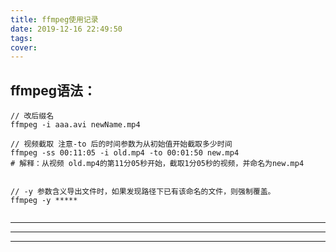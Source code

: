 ```yaml
---
title: ffmpeg使用记录
date: 2019-12-16 22:49:50
tags:
cover:
---
```


## ffmpeg语法：
```
// 改后缀名
ffmpeg -i aaa.avi newName.mp4

// 视频截取 注意-to 后的时间参数为从初始值开始截取多少时间
ffmpeg -ss 00:11:05 -i old.mp4 -to 00:01:50 new.mp4
# 解释：从视频 old.mp4的第11分05秒开始，截取1分05秒的视频，并命名为new.mp4


// -y 参数含义导出文件时，如果发现路径下已有该命名的文件，则强制覆盖。
ffmpeg -y *****


```


---
<!--more-->
----


---
